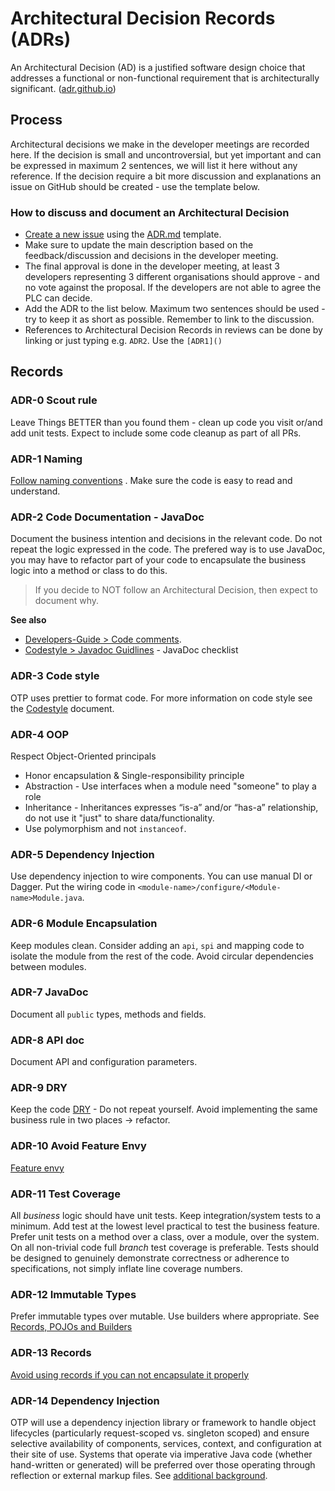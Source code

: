 # Architectural Decision Records (ADRs)

An Architectural Decision (AD) is a justified software design choice that addresses a functional or
non-functional requirement that is architecturally significant. ([adr.github.io](https://adr.github.io/))

## Process

Architectural decisions we make in the developer meetings are recorded here. If the decision is 
small and uncontroversial, but yet important and can be expressed in maximum 2 sentences, we will 
list it here without any reference. If the decision require a bit more discussion and explanations
an issue on GitHub should be created - use the template below.

### How to discuss and document an Architectural Decision

 - [Create a new issue](https://github.com/opentripplanner/OpenTripPlanner/issues/new/choose?template=adr.md) 
using the [ADR.md](https://github.com/opentripplanner/OpenTripPlanner/blob/dev-2.x/ISSUE_TEMPLATE/ADR.md)
template.
 - Make sure to update the main description based on the feedback/discussion and decisions in the 
   developer meeting.
 - The final approval is done in the developer meeting, at least 3 developers representing 3 
   different organisations should approve - and no vote against the proposal. If the developers
   are not able to agree the PLC can decide.
 - Add the ADR to the list below. Maximum two sentences should be used - try to keep it as short as 
   possible. Remember to link to the discussion.
 - References to Architectural Decision Records in reviews can be done by linking or just typing 
   e.g. `ADR2`. Use the `[ADR1]()`


## Records

### ADR-0 Scout rule
Leave Things BETTER than you found them - clean up code you visit or/and add unit
tests. Expect to include some code cleanup as part of all PRs.

### ADR-1 Naming
[Follow naming conventions](CODE_CONVENTIONS.md#naming-conventions) . Make sure the 
code is easy to read and understand.

### ADR-2 Code Documentation - JavaDoc
Document the business intention and decisions in the relevant code. Do not repeat the logic
expressed in the code. The prefered way is to use JavaDoc, you may have to refactor part of your
code to encapsulate the business logic into a method or class to do this. 

> If you decide to NOT follow an Architectural Decision, then expect to document why.

**See also**
 - [Developers-Guide &gt; Code comments](docs/Developers-Guide.md#code-comments).
 - [Codestyle &gt; Javadoc Guidlines](docs/Codestyle.md#javadoc-guidlines) - JavaDoc checklist

### ADR-3 Code style
OTP uses prettier to format code. For more information on code style see the 
[Codestyle](docs/Codestyle.md) document.

### ADR-4 OOP
Respect Object-Oriented principals
  - Honor encapsulation & Single-responsibility principle
  - Abstraction - Use interfaces when a module need "someone" to play a role
  - Inheritance - Inheritances expresses “is-a” and/or “has-a” relationship, do not use it "just"
    to share data/functionality. 
  - Use polymorphism and not `instanceof`.

### ADR-5 Dependency Injection
Use dependency injection to wire components. You can use manual DI or Dagger. Put the 
wiring code in `<module-name>/configure/<Module-name>Module.java`.

### ADR-6 Module Encapsulation
Keep modules clean. Consider adding an `api`, `spi` and mapping code to
isolate the module from the rest of the code. Avoid circular dependencies between modules.

### ADR-7 JavaDoc
Document all `public` types, methods and fields.

### ADR-8 API doc
Document API and configuration parameters.

### ADR-9 DRY
Keep the code [DRY](https://en.wikipedia.org/wiki/Don%27t_repeat_yourself) - Do not 
repeat yourself. Avoid implementing the same business rule in two places -> refactor.

### ADR-10 Avoid Feature Envy
[Feature envy](https://refactoring.guru/smells/feature-envy)

### ADR-11 Test Coverage
All _business_ logic should have unit tests. Keep integration/system tests to a minimum. Add test at
the lowest level practical to test the business feature. Prefer unit tests on a method over a class,
over a module, over the system. On all non-trivial code full _branch_ test coverage is preferable. 
Tests should be designed to genuinely demonstrate correctness or adherence to specifications, not 
simply inflate line coverage numbers.

### ADR-12 Immutable Types
Prefer immutable types over mutable. Use builders where appropriate. See 
[Records, POJOs and Builders](CODE_CONVENTIONS.md#records-pojos-and-builders)

### ADR-13 Records
[Avoid using records if you can not encapsulate it properly](CODE_CONVENTIONS.md#records)

### ADR-14 Dependency Injection
OTP will use a dependency injection library or framework to handle object lifecycles (particularly
request-scoped vs. singleton scoped) and ensure selective availability of components, services,
context, and configuration at their site of use. Systems that operate via imperative Java code
(whether hand-written or generated) will be preferred over those operating through reflection or 
external markup files. See [additional background](https://github.com/opentripplanner/OpenTripPlanner/pull/5360#issuecomment-1910134299).

